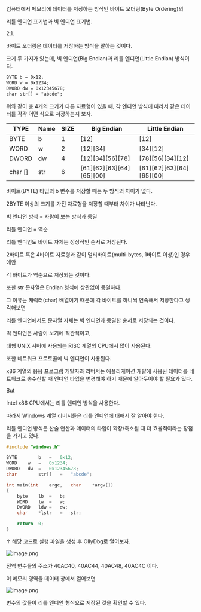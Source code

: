 컴퓨터에서 메모리에 데이터를 저장하는 방식인 바이트 오더링(Byte Ordering)의 

리틀 엔디언 표기법과 빅 엔디언 표기법.

2.1.

바이트 오더링은 데이터를 저장하는 방식을 말하는 것이다.

크게 두 가지가 있는데, 빅 엔디언(Big Endian)과 리틀 엔디언(Little Endian) 방식이다.

```markdown
BYTE b = 0x12;
WORD w = 0x1234;
DWORD dw = 0x12345678;
char str[] = "abcde";
```

위와 같이 총 4개의 크기가 다른 자료형이 있을 때, 각 엔디언 방식에 따라서 같은 데이터를 각각 어떤 식으로 저장하는지 보자.

| TYPE | Name | SIZE | Big Endian | Little Endian |
| --- | --- | --- | --- | --- |
| BYTE | b | 1 | [12] | [12] |
| WORD | w | 2 | [12][34] | [34][12] |
| DWORD | dw | 4 | [12][34][56][78] | [78][56][34][12] |
| char [] | str | 6 | [61][62][63][64][65][00] | [61][62][63][64][65][00] |

바이트(BYTE) 타입의 b 변수를 저장할 때는 두 방식의 차이가 없다.

2BYTE 이상의 크기를 가진 자료형을 저장할 때부터 차이가 나타난다.

빅 엔디언 방식 = 사람이 보는 방식과 동일

리틀 엔디언 = 역순

리틀 엔디언도 바이트 자체는 정상적인 순서로 저장된다.

2바이트 혹은 4바이트 자료형과 같이 멀티바이트(multi-bytes, 1바이트 이상)인 경우에만

각 바이트가 역순으로 저장되는 것이다.

또한 str 문자열은 Endian 형식에 상관없이 동일하다.

그 이유는 캐릭터(char) 배열이기 때문에 각 바이트를 하니씩 연속해서 저장한다고 생각해보면

리틀 엔디언에서도 문자열 자체는 빅 엔디언과 동일한 순서로 저장되는 것이다.

빅 엔디언은 사람이 보기에 직관적이고,

대형 UNIX 서버에 사용되는 RISC 계열의 CPU에서 많이 사용된다.

또한 네트워크 프로토콜에 빅 엔디언이 사용된다.

x86 계열의 응용 프로그램 개발자과 리버서는 애플리케이션 개발에 사용된 데이터를
네트워크로 송수신할 때 엔디언 타입을 변경해야 하기 때문에 알아두어야 할 필요가 있다.

But

Intel x86 CPU에서는 리틀 엔디언 방식을 사용한다.

따라서 Windows 계열 리버서들은 리틀 엔디언에 대해서 잘 알아야 한다.

리틀 엔디언 방식은 산술 연산과 데이터의 타입이 확장/축소될 때 더 효율적이라는 장점을 가지고 있다.

```cpp
#include "windows.h"

BYTE		b	=	0x12;
WORD	w	=	0x1234;
DWORD	dw	=	0x12345678;
char		str[]	=	"abcde";

int	main(int	argc,	char	*argv[])
{
	byte	lb	=	b;
	WORD	lw	=	w;
	DWORD	ldw	=	dw;
	char	*lstr	=	str;

	return	0;
}
```

↑ 해당 코드로 실행 파일을 생성 후  OllyDbg로 열어보자.

![image.png](https://prod-files-secure.s3.us-west-2.amazonaws.com/7b68f6d7-9632-4fdf-a62a-2070623c5868/76e6306a-fe4f-4506-8d9b-9b1b499ff778/image.png)

전역 변수들의 주소가 40AC40, 40AC44, 40AC48, 40AC4C 이다.

이 메모리 영역을 데이터 창에서 열어보면

![image.png](https://prod-files-secure.s3.us-west-2.amazonaws.com/7b68f6d7-9632-4fdf-a62a-2070623c5868/895a6910-34cc-4af3-addb-d7bb7aa8991d/image.png)

변수의 값들이 리틀 엔디언 형식으로 저장된 것을 확인할 수 있다.